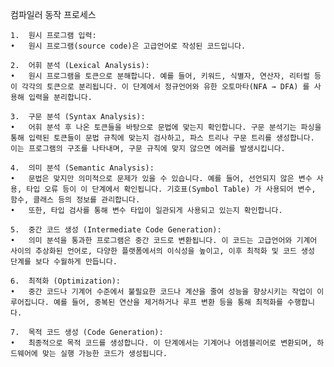 컴파일러 동작 프로세스

    1.	원시 프로그램 입력:
	•	원시 프로그램(source code)은 고급언어로 작성된 코드입니다.

	2.	어휘 분석 (Lexical Analysis):
	•	원시 프로그램을 토큰으로 분해합니다. 예를 들어, 키워드, 식별자, 연산자, 리터럴 등이 각각의 토큰으로 분리됩니다. 이 단계에서 정규언어와 유한 오토마타(NFA → DFA) 를 사용해 입력을 분리합니다.

	3.	구문 분석 (Syntax Analysis):
	•	어휘 분석 후 나온 토큰들을 바탕으로 문법에 맞는지 확인합니다. 구문 분석기는 파싱을 통해 입력된 토큰들이 문법 규칙에 맞는지 검사하고, 파스 트리나 구문 트리를 생성합니다. 이는 프로그램의 구조를 나타내며, 구문 규칙에 맞지 않으면 에러를 발생시킵니다.
    
	4.	의미 분석 (Semantic Analysis):
	•	문법은 맞지만 의미적으로 문제가 있을 수 있습니다. 예를 들어, 선언되지 않은 변수 사용, 타입 오류 등이 이 단계에서 확인됩니다. 기호표(Symbol Table) 가 사용되어 변수, 함수, 클래스 등의 정보를 관리합니다.
	•	또한, 타입 검사를 통해 변수 타입이 일관되게 사용되고 있는지 확인합니다.

	5.	중간 코드 생성 (Intermediate Code Generation):
	•	의미 분석을 통과한 프로그램은 중간 코드로 변환됩니다. 이 코드는 고급언어와 기계어 사이의 추상화된 언어로, 다양한 플랫폼에서의 이식성을 높이고, 이후 최적화 및 코드 생성 단계를 보다 수월하게 만듭니다.

	6.	최적화 (Optimization):
	•	중간 코드나 기계어 수준에서 불필요한 코드나 계산을 줄여 성능을 향상시키는 작업이 이루어집니다. 예를 들어, 중복된 연산을 제거하거나 루프 변환 등을 통해 최적화를 수행합니다.

	7.	목적 코드 생성 (Code Generation):
	•	최종적으로 목적 코드를 생성합니다. 이 단계에서는 기계어나 어셈블리어로 변환되며, 하드웨어에 맞는 실행 가능한 코드가 생성됩니다.

